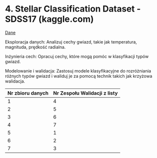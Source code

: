 # 4. Stellar Classification Dataset - SDSS17 (kaggle.com) 

[Dane](https://www.kaggle.com/datasets/fedesoriano/stellar-classification-dataset-sdss17)

Eksploracja danych: Analizuj cechy gwiazd, takie jak temperatura, magnituda, prędkość radialna.

Inżynieria cech: Opracuj cechy, które mogą pomóc w klasyfikacji typów gwiazd.

Modelowanie i walidacja: Zastosuj modele klasyfikacyjne do rozróżniania różnych typów gwiazd i waliduj je za pomocą technik takich jak krzyżowa walidacja.

| Nr zbioru danych           | Nr Zespołu Walidacji z listy|
| -------------------------- |-------------------------- |
| 1                          | 4                         |
| 2                          | 5                         |
| 3                          | 6                         |
| 4                          | 7                         |
| 5                          | 1                         |
| 6                          | 2                         |
| 7                          | 3                         |
